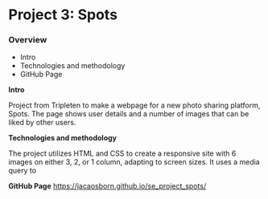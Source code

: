 # Project 3: Spots

### Overview

- Intro
- Technologies and methodology
- GitHub Page

**Intro**

Project from Tripleten to make a webpage for a new photo sharing platform, Spots. The page shows user details and a number of images that can be liked by other users.

**Technologies and methodology**

The project utilizes HTML and CSS to create a responsive site with 6 images on either 3, 2, or 1 column, adapting to screen sizes. It uses a media query to

**GitHub Page**
https://jacaosborn.github.io/se_project_spots/
